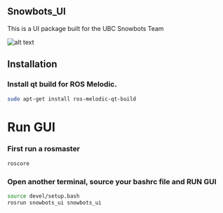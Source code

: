 ## Snowbots_UI
This is a UI package built for the UBC Snowbots Team

![alt text](https://github.com/adamsnguyen/Snowflake/blob/master/src/snowbots_ui/resources/demo.png)


## Installation
### Install qt build for ROS Melodic.
```bash
sudo apt-get install ros-melodic-qt-build
```


# Run GUI
### First run a rosmaster
```bash
roscore
```

### Open another terminal, source your bashrc file and RUN GUI
```bash
source devel/setup.bash
rosrun snowbots_ui snowbots_ui 
```



